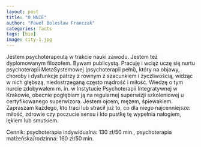 ```yaml
---
layout: post
title: "O MNIE"
author: "Paweł Bolesław Franczak"
categories: facts
tags: [bio]
image: city-1.jpg
---
```


Jestem psychoterapeutą w trakcie nauki zawodu. Jestem też dyplomowanym filozofem. Bywam publicystą. 
Pracuję i wciąż uczę się nurtu psychoterapii MetaSystemowej (psychoterapii pełni), który na objawy, choroby i dysfunkcje patrzy z równym z szacunkiem i życzliwością, widząc w nich głębszą, niedostrzeganą często mądrość i miłość. 
Wiedzę o tym nurcie zdobywałem m. in. w Instytucie Psychoterapii Integratywnej w Krakowie, obecnie pogłębiam ją na regularnej superwizji szkoleniowej u certyfikowanego superwizora. 
Jestem ojcem, mężem, śpiewakiem. 
Zapraszam każdego, kto traci lub stracił już to, co dla niego najcenniejsze: miłość, zdrowie czy poczucie sensu i kto pustkę tę wypełnia nałogiem, lękiem lub smutkiem.

Cennik: psychoterapia indywidualna: 130 zł/50 min., psychoterapia małżeńska/rodzinna: 160 zł/50 min.

